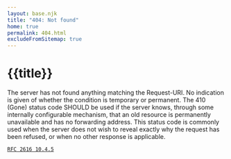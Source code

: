 ```yaml
---
layout: base.njk
title: "404: Not found"
home: true
permalink: 404.html
excludeFromSitemap: true
---
```


# {{title}}

The server has not found anything
matching the Request-URI. No indication
is given of whether the condition is
temporary or permanent. The 410 (Gone)
status code SHOULD be used if the server
knows, through some internally
configurable mechanism, that an old
resource is permanently unavailable and
has no forwarding address. This status
code is commonly used when the server
does not wish to reveal exactly why the
request has been refused, or when no
other response is applicable.

[`RFC 2616 10.4.5`](https://datatracker.ietf.org/doc/html/rfc2616#section-10.4.5)

